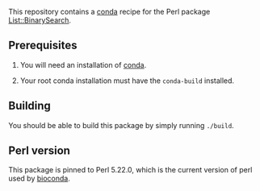 This repository contains a [conda][conda] recipe for the Perl package
[List::BinarySearch][lbs].

## Prerequisites

1. You will need an installation of [conda][miniconda].

2. Your root conda installation must have the `conda-build` installed.

## Building

You should be able to build this package by simply running `./build`.

## Perl version

This package is pinned to Perl 5.22.0, which is the current version of perl
used by [bioconda].

[conda]: https://conda.io
[miniconda]: https://conda.io/miniconda.html
[lbs]: http://search.cpan.org/~davido/List-BinarySearch-0.25/lib/List/BinarySearch.pm
[bioconda]: https://bioconda.github.io/
